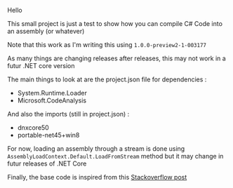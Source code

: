 
Hello

This small project is just a test to show how you can compile C# Code into an assembly (or whatever)

Note that this work as I'm writing this using `1.0.0-preview2-1-003177`

As many things are changing releases after releases, this may not work in a futur .NET core version

The main things to look at are the project.json file for dependencies :
* System.Runtime.Loader
* Microsoft.CodeAnalysis

And also the imports (still in project.json) :
* dnxcore50
* portable-net45+win8

For now, loading an assembly through a stream is done using `AssemblyLoadContext.Default.LoadFromStream` method but it may change in futur releases of .NET Core

Finally, the base code is inspired from this [Stackoverflow post](http://stackoverflow.com/a/29417053/4739462)
